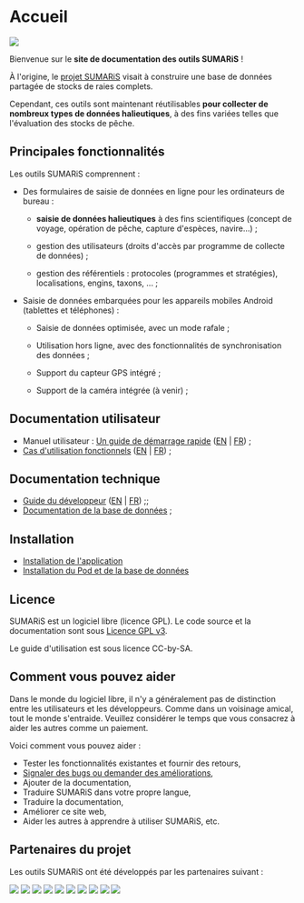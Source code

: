 # Accueil

![](./images/logos/logo-sumaris-large.png)

Bienvenue sur le **site de documentation des outils SUMARiS** !

À l'origine, le [projet SUMARiS](www.sumaris.net) visait à construire une base de données partagée de stocks de raies complets.

Cependant, ces outils sont maintenant réutilisables **pour collecter de nombreux types de données halieutiques**, à des fins variées telles que l'évaluation des stocks de pêche.


## Principales fonctionnalités

Les outils SUMARiS comprennent :

- Des formulaires de saisie de données en ligne pour les ordinateurs de bureau :

    * **saisie de données halieutiques** à des fins scientifiques (concept de voyage, opération de pêche, capture d'espèces, navire...) ;

    * gestion des utilisateurs (droits d'accès par programme de collecte de données) ;

    * gestion des référentiels : protocoles (programmes et stratégies), localisations, engins, taxons, ... ;

- Saisie de données embarquées pour les appareils mobiles Android (tablettes et téléphones) :

    * Saisie de données optimisée, avec un mode rafale ;

    * Utilisation hors ligne, avec des fonctionnalités de synchronisation des données ;

    * Support du capteur GPS intégré ;

    * Support de la caméra intégrée (à venir) ;


## Documentation utilisateur

- Manuel utilisateur : [Un guide de démarrage rapide](doc/user-manual/index.md) ([EN](doc/user-manual/index.md) | [FR](doc/user-manual/index_fr.md)) ;
- [Cas d'utilisation fonctionnels](doc/use-case/index_en.md) ([EN](doc/use-case/index_en.md) | [FR](doc/use-case/index.md)) ;

## Documentation technique

- [Guide du développeur](developer_guide.md) ([EN](developer_guide.md) | [FR](doc/developer_guide_fr.md)) ;;
- [Documentation de la base de données](db.md) ;

## Installation

- [Installation de l'application](app.md)
- [Installation du Pod et de la base de données](pod.md)

## Licence

SUMARiS est un logiciel libre (licence GPL). Le code source et la documentation sont sous [Licence GPL v3](LICENSE.md).

Le guide d'utilisation est sous licence CC-by-SA.

## Comment vous pouvez aider

Dans le monde du logiciel libre, il n'y a généralement pas de distinction entre les utilisateurs et les développeurs.
Comme dans un voisinage amical, tout le monde s'entraide.
Veuillez considérer le temps que vous consacrez à aider les autres comme un paiement.

Voici comment vous pouvez aider :

- Tester les fonctionnalités existantes et fournir des retours,
- [Signaler des bugs ou demander des améliorations](https://github.com/sumaris-net/sumaris-app/issues),
- Ajouter de la documentation,
- Traduire SUMARiS dans votre propre langue,
- Traduire la documentation,
- Améliorer ce site web,
- Aider les autres à apprendre à utiliser SUMARiS, etc.


## Partenaires du projet

Les outils SUMARiS ont été développés par les partenaires suivant :

[![](./images/logos/logo-eis.png)](https://www.e-is.pro)
[![](./images/logos/logo-ifremer.png)](https://www.ifremer.fr)
[![](./images/logos/logo-ilvo.png)](https://www.ilvo.vlaanderen.be)
[![](./images/logos/logo-interreg2seas.png)](https://www.interreg2seas.eu)
[![](./images/logos/logo-nausicaa.png)](https://www.nausicaa.fr)
[![](./images/logos/logo-fromnord.png)](http://www.fromnord.fr)
[![](./images/logos/logo-redercentrale.png)](https://www.rederscentrale.be)
[![](./images/logos/logo-lpdb.png)](https://www.pecheursdebretagne.eu)
[![](./images/logos/logo-aglia.png)](https://www.aglia.fr)
[![](./images/logos/logo-sfa.png)](https://www.sfa.sc)
